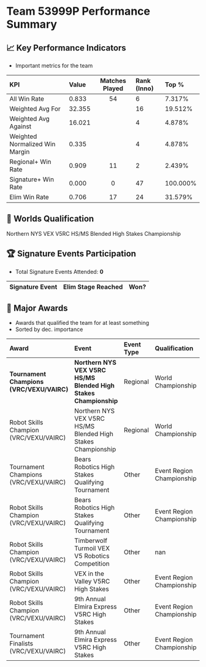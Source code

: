 # Team 53999P Performance Summary

## 📈 Key Performance Indicators
- Important metrics for the team

| KPI | Value | Matches Played | Rank (Inno) | Top % |
|:---|:-----|:--------------:|:----|:-----|
| All Win Rate | 0.833 | 54 | 6 | 7.317% |
| Weighted Avg For | 32.355 |  | 16 | 19.512% |
| Weighted Avg Against | 16.021 |  | 4 | 4.878% |
| Weighted Normalized Win Margin | 0.335 |  | 4 | 4.878% |
| Regional+ Win Rate | 0.909 | 11 | 2 | 2.439% |
| Signature+ Win Rate | 0.000 | 0 | 47 | 100.000% |
| Elim Win Rate | 0.706 | 17 | 24 | 31.579% |


## 🎯 Worlds Qualification
Northern NYS VEX V5RC HS/MS Blended High Stakes Championship

## 🏆 Signature Events Participation
- Total Signature Events Attended: **0**

| Signature Event | Elim Stage Reached | Won? |
|:----------------|:-------------------|:----|


## 🥇 Major Awards
- Awards that qualified the team for at least something
- Sorted by dec. importance

| Award | Event | Event Type | Qualification |
|:------|:------|:-----------|:--------------|
| **Tournament Champions (VRC/VEXU/VAIRC)** | **Northern NYS VEX V5RC HS/MS Blended High Stakes Championship** | Regional | World Championship |
| Robot Skills Champion (VRC/VEXU/VAIRC) | Northern NYS VEX V5RC HS/MS Blended High Stakes Championship | Regional | World Championship |
| Tournament Champions (VRC/VEXU/VAIRC) | Bears Robotics High Stakes Qualifying Tournament | Other | Event Region Championship |
| Robot Skills Champion (VRC/VEXU/VAIRC) | Bears Robotics High Stakes Qualifying Tournament | Other | Event Region Championship |
| Robot Skills Champion (VRC/VEXU/VAIRC) | Timberwolf Turmoil VEX V5 Robotics Competition | Other | nan |
| Robot Skills Champion (VRC/VEXU/VAIRC) | VEX in the Valley V5RC High Stakes | Other | Event Region Championship |
| Robot Skills Champion (VRC/VEXU/VAIRC) | 9th Annual Elmira Express V5RC High Stakes | Other | Event Region Championship |
| Tournament Finalists (VRC/VEXU/VAIRC) | 9th Annual Elmira Express V5RC High Stakes | Other | Event Region Championship |

